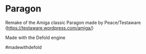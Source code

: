 # Paragon

Remake of the Amiga classic Paragon made by Peace/Testaware (https://testaware.wordpress.com/amiga/)

Made with the Defold engine

#madewithdefold
